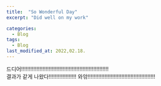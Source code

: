 ```yaml
---
title:  "So Wonderful Day"
excerpt: "Did well on my work"

categories:
  - Blog
tags:
  - Blog
last_modified_at: 2022,02.18.
---
```


드디어!!!!!!!!!!!!!!!!!!!!!!!!!!!!!!!!!!!!!!!!!!!!!!!!!!!!!!!!!<br>
결과가 같게 나왔다!!!!!!!!!!!!!!!!!! 와앆!!!!!!!!!!!!!!!!!!!!!!!!!!!!!!!!!!!!!!!!!!!!
